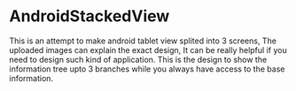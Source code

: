 AndroidStackedView
==================

This is an attempt to make android tablet view splited into 3 screens, The uploaded images can explain the exact design, It can be really helpful if you need to design such kind of application. This is the design to show the information tree upto 3 branches while you always have access to the base information.
